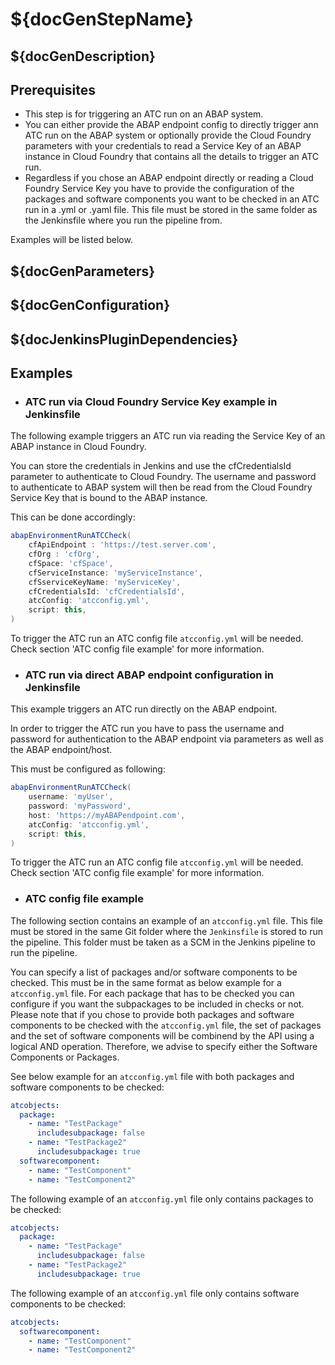 # ${docGenStepName}

## ${docGenDescription}

## Prerequisites

* This step is for triggering an ATC run on an ABAP system.
* You can either provide the ABAP endpoint config to directly trigger ann ATC run on the ABAP system or optionally provide the Cloud Foundry parameters with your credentials to read a Service Key of an ABAP instance in Cloud Foundry that contains all the details to trigger an ATC run.
* Regardless if you chose an ABAP endpoint directly or reading a Cloud Foundry Service Key you have to provide the configuration of the packages and software components you want to be checked in an ATC run in a .yml or .yaml file. This file must be stored in the same folder as the Jenkinsfile where you run the pipeline from.

Examples will be listed below.

## ${docGenParameters}

## ${docGenConfiguration}

## ${docJenkinsPluginDependencies}

## Examples

* ### ATC run via Cloud Foundry Service Key example in Jenkinsfile

The following example triggers an ATC run via reading the Service Key of an ABAP instance in Cloud Foundry.

You can store the credentials in Jenkins and use the cfCredentialsId parameter to authenticate to Cloud Foundry.
The username and password to authenticate to ABAP system will then be read from the Cloud Foundry Service Key that is bound to the ABAP instance. 

This can be done accordingly:

```groovy
abapEnvironmentRunATCCheck(
    cfApiEndpoint : 'https://test.server.com',
    cfOrg : 'cfOrg',
    cfSpace: 'cfSpace',
    cfServiceInstance: 'myServiceInstance',
    cfSserviceKeyName: 'myServiceKey',
    cfCredentialsId: 'cfCredentialsId',
    atcConfig: 'atcconfig.yml',
    script: this,
)
```

To trigger the ATC run an ATC config file `atcconfig.yml` will be needed. Check section 'ATC config file example' for more information.

* ### ATC run via direct ABAP endpoint configuration in Jenkinsfile

This  example triggers an ATC run directly on the ABAP endpoint.

In order to trigger the ATC run you have to pass the username and password for authentication to the ABAP endpoint via parameters as well as the ABAP endpoint/host.

This must be configured as following:

```groovy
abapEnvironmentRunATCCheck(
    username: 'myUser',
    password: 'myPassword',
    host: 'https://myABAPendpoint.com',
    atcConfig: 'atcconfig.yml',
    script: this,
)
```

To trigger the ATC run an ATC config file `atcconfig.yml` will be needed. Check section 'ATC config file example' for more information.

* ### ATC config file example

The following section contains an example of an `atcconfig.yml` file.
This file must be stored in the same Git folder where the `Jenkinsfile` is stored to run the pipeline. This folder must be taken as a SCM in the Jenkins pipeline to run the pipeline.

You can specify a list of packages and/or software components to be checked. This must be in the same format as below example for a `atcconfig.yml` file.
For each package that has to be checked you can configure if you want the subpackages to be included in checks or not.
Please note that if you chose to provide both packages and software components to be checked with the `atcconfig.yml` file, the set of packages and the set of software components will be combinend by the API using a logical AND operation.
Therefore, we advise to specify either the Software Components or Packages.

See below example for an `atcconfig.yml` file with both packages and software components to be checked:

```yaml
atcobjects:
  package:
    - name: "TestPackage"
      includesubpackage: false
    - name: "TestPackage2"
      includesubpackage: true
  softwarecomponent:
    - name: "TestComponent"
    - name: "TestComponent2"
```

The following example of an `atcconfig.yml` file only contains packages to be checked:

```yaml
atcobjects:
  package:
    - name: "TestPackage"
      includesubpackage: false
    - name: "TestPackage2"
      includesubpackage: true
```

The following example of an `atcconfig.yml` file only contains software components to be checked:

```yaml
atcobjects:
  softwarecomponent:
    - name: "TestComponent"
    - name: "TestComponent2"
```
